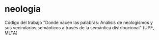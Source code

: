 # neologia
Código del trabajo "Donde nacen las palabras: Análisis de neologismos y sus vecindarios semánticos a través de la semántica distribucional" (UPF, MLTA)
